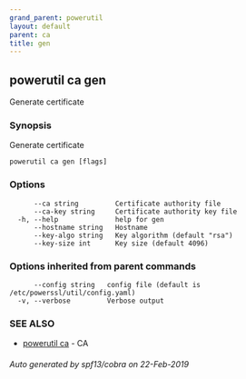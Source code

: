 ```yaml
---
grand_parent: powerutil
layout: default
parent: ca
title: gen
---
```

## powerutil ca gen

Generate certificate

### Synopsis

Generate certificate

```
powerutil ca gen [flags]
```

### Options

```
      --ca string         Certificate authority file
      --ca-key string     Certificate authority key file
  -h, --help              help for gen
      --hostname string   Hostname
      --key-algo string   Key algorithm (default "rsa")
      --key-size int      Key size (default 4096)
```

### Options inherited from parent commands

```
      --config string   config file (default is /etc/powerssl/util/config.yaml)
  -v, --verbose         Verbose output
```

### SEE ALSO

* [powerutil ca](powerutil_ca.md)	 - CA

###### Auto generated by spf13/cobra on 22-Feb-2019
